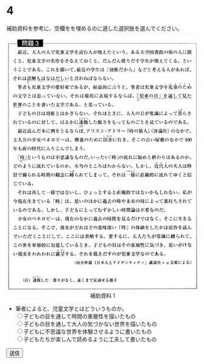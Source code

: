 
# 4

補助資料を参考に、空欄をを埋めるのに適した選択肢を選んでください。  
<div align="center">
<img src="imgs/28.png" />
補助資料 1
</div>

- 筆者によると、児童文学とはどういうものか。  
<input type="radio" name="n" value="1">子どもの目を通して時間の重層性を描いたもの  
<input type="radio" name="n" value="2">子どもの目を通して大人の気づかない世界を描いたもの  
<input type="radio" name="n" value="3">子どもに不思議な世界を体験させるように書いたもの  
<input type="radio" name="n" value="4">子どもたちが楽しんで読めるように工夫して書いたもの  

<button type="button" onclick="location.href='./4'">送信</button>
